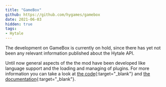 ```yaml
---
title: "GameBox"
github: https://github.com/hygames/gamebox
date: 2021-06-03
hidden: true
tags:
- Hytale
---
```

The development on GameBox is currently on hold, since there has yet not been any relevant information published about the Hytale API.

Until now general aspects of the the mod have been developed like language support and the loading and managing of plugins. For more information you can take a look at [the code](https://github.com/hygames/gamebox){:target="_blank"} and [the documentation](https://www.hygames.dev/gamebox){:target="_blank"}.

